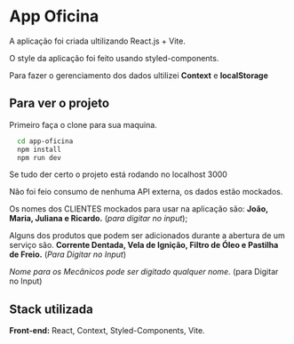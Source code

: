# App Oficina

A aplicação foi criada ultilizando React.js + Vite.

O style da aplicação foi feito usando styled-components.

Para fazer o gerenciamento dos dados ultilizei **Context** e **localStorage**





## Para ver o projeto

Primeiro faça o clone para sua maquina.

```bash
  cd app-oficina
  npm install
  npm run dev
```

Se tudo der certo o projeto está rodando no localhost 3000

Não foi feio consumo de nenhuma API externa, os dados estão mockados.

Os nomes dos CLIENTES mockados para usar na aplicação são:
    **João, Maria, Juliana e Ricardo.** (*para digitar no input*);

Alguns dos produtos que podem ser adicionados durante a abertura de um serviço são.
    **Corrente Dentada, Vela de Ignição, Filtro de Óleo e
    Pastilha de Freio.** (*Para Digitar no Input*)

*Nome para os Mecânicos pode ser digitado qualquer nome.* (para Digitar no Input)







## Stack utilizada

**Front-end:** React, Context, Styled-Components, Vite.
